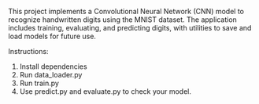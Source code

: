 This project implements a Convolutional Neural Network (CNN) model to recognize handwritten digits using the MNIST dataset. 
The application includes training, evaluating, and predicting digits, with utilities to save and load models for future use.

Instructions:
  1. Install dependencies
  2. Run data_loader.py
  3. Run train.py
  4. Use predict.py and evaluate.py to check your model.
